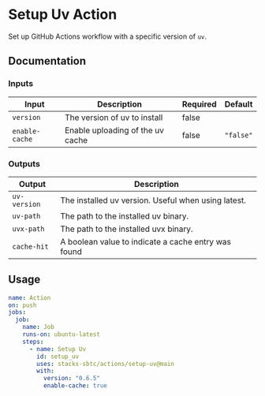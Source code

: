 # Setup Uv Action

Set up GitHub Actions workflow with a specific version of `uv`.

## Documentation

### Inputs

| Input          | Description                      | Required | Default   |
| -------------- | -------------------------------- | -------- | --------- |
| `version`      | The version of uv to install     | false    |           |
| `enable-cache` | Enable uploading of the uv cache | false    | `"false"` |

### Outputs

| Output       | Description                                         |
| ------------ | --------------------------------------------------- |
| `uv-version` | The installed uv version. Useful when using latest. |
| `uv-path`    | The path to the installed uv binary.                |
| `uvx-path`   | The path to the installed uvx binary.               |
| `cache-hit`  | A boolean value to indicate a cache entry was found |

## Usage

```yaml
name: Action
on: push
jobs:
  job:
    name: Job
    runs-on: ubuntu-latest
    steps:
      - name: Setup Uv
        id: setup_uv
        uses: stacks-sbtc/actions/setup-uv@main
        with:
          version: "0.6.5"
          enable-cache: true
```
